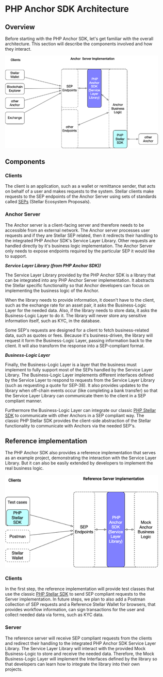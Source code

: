 # PHP Anchor SDK Architecture

## Overview

Before starting with the PHP Anchor SDK, let's get familiar with the overall architecture. This section will describe the components involved and how they interact.

![Architecture overview](./images/architecture/anchor.png)

## Components

### Clients

The client is an application, such as a wallet or remittance sender, that acts on behalf of a user and makes requests to the system. Stellar clients make requests to the SEP endpoints of the Anchor Server using sets of standards called [SEPs](https://github.com/stellar/stellar-protocol/blob/master/ecosystem/README.md) (Stellar Ecosystem Proposals).

### Anchor Server

The Anchor server is a client-facing server and therefore needs to be accessible from an external network. The Anchor server processes user requests and if they are Stellar SEP related, then it redirects their handling to the integrated PHP Anchor SDK's Service Layer Library. Other requests are handled directly by it's business logic implementation. The Anchor Server only needs to expose endpoints required by the particular SEP it would like to support.

***Service Layer Library (from PHP Anchor SDK))***

The Service Layer Library provided by the PHP Anchor SDK is a library that can be integrated into any PHP Anchor Server implementation. It abstracts the Stellar specific functionality so that Anchor developers can focus on implementing the business logic of the Anchor.

When the library needs to provide information, it doesn't have to the client, such as the exchange rate for an asset pair, it asks the Business-Logic Layer for the needed data. Also, if the library needs to store data, it asks the Business-Logic Layer to do it. The library will never store any sensitive information itself, such as KYC, in the database.

Some SEP's requests are designed for a client to fetch business-related data, such as quotes or fees. Because it's business-driven, the library will request it form the Business-Logic Layer, passing information back to the client. It will also transform the response into a SEP-compliant format.

***Business-Logic Layer***

Finally, the Business-Logic Layer is a layer that the business must implement to fully support most of the SEPs handled by the Service Layer Library. The Business-Logic Layer implements different interfaces defined by the Service Layer to respond to requests from the Service Layer Library (such as requesting a quote for SEP-38). It also provides updates to the library when off-chain events occur (like completing a bank transfer) so that the Service Layer Library can communicate them to the client in a SEP compliant manner.

Furthermore the Business-Logic Layer can integrate our classic [PHP Stellar SDK](https://github.com/Soneso/stellar-php-sdk) to communicate with other Anchors in a SEP compliant way. The classic PHP Stellar SDK provides the client-side abstraction of the Stellar functionality to communicate with Anchors via the needed SEP's.

## Reference implementation

The PHP Anchor SDK also provides a reference implementation that serves as an example project,
demonstrating the interaction with the Service Layer Library. But it can also be easily extended by developers to implement the real business logic.

![Reference implementation](./images/architecture/reference.png)

### Clients 

In the first step, the reference implementation will provide test classes that use the classic [PHP Stellar SDK](https://github.com/Soneso/stellar-php-sdk) to send SEP compliant requests to the Server implementation. In future steps, we plan to also add a Postman collection of SEP requests and a Reference Stellar Wallet for browsers, that provides workflow information, can sign transactions for the user and collect needed data via forms, such as KYC data.

### Server

The reference server will receive SEP compliant requests from the clients and redirect their handling to the integrated PHP Anchor SDK Service Layer Library. The Service Layer Library will interact with the provided Mock Business-Logic to store and receive the needed data. Therefore, the Mock Business-Logic Layer will implement the Interfaces defined by the library so that developers can learn how to integrate the library into their own projects.
